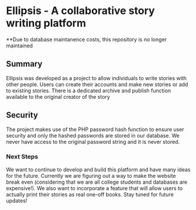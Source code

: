 # Ellipsis - A collaborative story writing platform

**Due to database maintanence costs, this repository is no longer maintained

## Summary 
Ellipsis was developed as a project to allow individuals to write stories with other people. Users can create their accounts and make new stories or add to existing stories. There is a dedicated archive and publish function available to the original creator of the story

## Security
The project makes use of the PHP password hash function to ensure user security and only the hashed passwords are stored in our database. We never have access to the original password string and it is never stored.

### Next Steps
We want to continue to develop and build this platform and have many ideas for the future. Currently we are figuring out a way to make the website break even (considering that we are all college students and databases are expensive!). We also want to incorporate a feature that will allow users to actually print their stories as real one-off books. Stay tuned for future updates!

